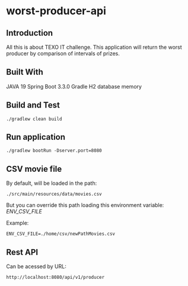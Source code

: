 # worst-producer-api

## Introduction
All this is about TEXO IT challenge.
This application will return the worst producer by comparison of intervals of prizes.

## Built With
JAVA 19
Spring Boot 3.3.0
Gradle
H2 database memory

## Build and Test
```
./gradlew clean build
```
## Run application
```
./gradlew bootRun -Dserver.port=8080
```

## CSV movie file
By default, will be loaded in the path:
```
./src/main/resources/data/movies.csv
```
But you can override this path loading this environment variable: *ENV_CSV_FILE*

Example:
```
ENV_CSV_FILE=./home/csv/newPathMovies.csv
```

## Rest API
Can be acessed by URL:
```
http://localhost:8080/api/v1/producer
```